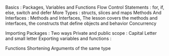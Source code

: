Basics : Packages, Variables and Functions
Flow Control Statements : for, if, else, switch and defer
More Types : structs, slices and maps
Methods And Interfaces : Methods and Interfaces, The lesson covers the methods and interfaces, the constructs that define objects and behavior
Concurrency


Importing Packages : Two ways
Private and public scope : Capital Letter and small letter
Exporting variables and functions : 


Functions
Shortening Arguments of the same type